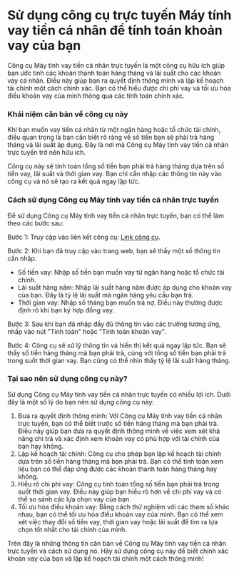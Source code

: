 Sử dụng công cụ trực tuyến Máy tính vay tiền cá nhân để tính toán khoản vay của bạn
===================================================================================

Công cụ Máy tính vay tiền cá nhân trực tuyến là một công cụ hữu ích giúp bạn ước tính các khoản thanh toán hàng tháng và lãi suất cho các khoản vay cá nhân. Điều này giúp bạn ra quyết định thông minh và lập kế hoạch tài chính một cách chính xác. Bạn có thể hiểu được chi phí vay và tối ưu hóa điều khoản vay của mình thông qua các tính toán chính xác.

### Khái niệm căn bản về công cụ này

Khi bạn muốn vay tiền cá nhân từ một ngân hàng hoặc tổ chức tài chính, điều quan trọng là bạn cần biết rõ ràng về số tiền bạn sẽ phải trả hàng tháng và lãi suất áp dụng. Đây là nơi mà Công cụ Máy tính vay tiền cá nhân trực tuyến trở nên hữu ích.

Công cụ này sẽ tính toán tổng số tiền bạn phải trả hàng tháng dựa trên số tiền vay, lãi suất và thời gian vay. Bạn chỉ cần nhập các thông tin này vào công cụ và nó sẽ tạo ra kết quả ngay lập tức.

### Cách sử dụng Công cụ Máy tính vay tiền cá nhân trực tuyến

Để sử dụng Công cụ Máy tính vay tiền cá nhân trực tuyến, bạn có thể làm theo các bước sau:

Bước 1: Truy cập vào liên kết công cụ: [Link công cụ](https://www.onlinecalculatorsfree.com/vi/financial/personal-loan-calculator.html).

Bước 2: Khi bạn đã truy cập vào trang web, bạn sẽ thấy một số thông tin cần nhập.

- Số tiền vay: Nhập số tiền bạn muốn vay từ ngân hàng hoặc tổ chức tài chính.
- Lãi suất hàng năm: Nhập lãi suất hàng năm được áp dụng cho khoản vay của bạn. Đây là tỷ lệ lãi suất mà ngân hàng yêu cầu bạn trả.
- Thời gian vay: Nhập số tháng bạn muốn trả nợ. Điều này thường được định rõ khi bạn ký hợp đồng vay.

Bước 3: Sau khi bạn đã nhập đầy đủ thông tin vào các trường tương ứng, nhấp vào nút "Tính toán" hoặc "Tính toán khoản vay".

Bước 4: Công cụ sẽ xử lý thông tin và hiển thị kết quả ngay lập tức. Bạn sẽ thấy số tiền hàng tháng mà bạn phải trả, cùng với tổng số tiền bạn phải trả trong suốt thời gian vay. Bạn cũng có thể nhìn thấy tỷ lệ lãi suất hàng tháng.

### Tại sao nên sử dụng công cụ này?

Sử dụng Công cụ Máy tính vay tiền cá nhân trực tuyến có nhiều lợi ích. Dưới đây là một số lý do bạn nên sử dụng công cụ này:

1. Đưa ra quyết định thông minh: Với Công cụ Máy tính vay tiền cá nhân trực tuyến, bạn có thể biết trước số tiền hàng tháng mà bạn phải trả. Điều này giúp bạn đưa ra quyết định thông minh về việc xem xét khả năng chi trả và xác định xem khoản vay có phù hợp với tài chính của bạn hay không.
2. Lập kế hoạch tài chính: Công cụ cho phép bạn lập kế hoạch tài chính dựa trên số tiền hàng tháng mà bạn phải trả. Bạn có thể tính toán xem liệu bạn có thể đáp ứng được các khoản thanh toán hàng tháng hay không.
3. Hiểu rõ chi phí vay: Công cụ tính toán tổng số tiền bạn phải trả trong suốt thời gian vay. Điều này giúp bạn hiểu rõ hơn về chi phí vay và có thể so sánh các lựa chọn vay của bạn.
4. Tối ưu hóa điều khoản vay: Bằng cách thử nghiệm với các tham số khác nhau, bạn có thể tối ưu hóa điều khoản vay của mình. Bạn có thể xem xét việc thay đổi số tiền vay, thời gian vay hoặc lãi suất để tìm ra lựa chọn tốt nhất cho tài chính của mình.

Trên đây là những thông tin căn bản về Công cụ Máy tính vay tiền cá nhân trực tuyến và cách sử dụng nó. Hãy sử dụng công cụ này để biết chính xác khoản vay của bạn và lập kế hoạch tài chính một cách thông minh!